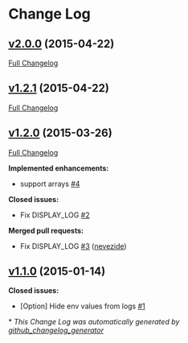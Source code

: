 # Change Log

## [v2.0.0](https://github.com/fgribreau/common-env/tree/v2.0.0) (2015-04-22)

[Full Changelog](https://github.com/fgribreau/common-env/compare/v1.2.1...v2.0.0)

## [v1.2.1](https://github.com/fgribreau/common-env/tree/v1.2.1) (2015-04-22)

[Full Changelog](https://github.com/fgribreau/common-env/compare/v1.2.0...v1.2.1)

## [v1.2.0](https://github.com/fgribreau/common-env/tree/v1.2.0) (2015-03-26)

[Full Changelog](https://github.com/fgribreau/common-env/compare/v1.1.0...v1.2.0)

**Implemented enhancements:**

- support arrays [\#4](https://github.com/FGRibreau/common-env/issues/4)

**Closed issues:**

- Fix DISPLAY\_LOG [\#2](https://github.com/FGRibreau/common-env/issues/2)

**Merged pull requests:**

- Fix DISPLAY\_LOG [\#3](https://github.com/FGRibreau/common-env/pull/3) ([nevezide](https://github.com/nevezide))

## [v1.1.0](https://github.com/fgribreau/common-env/tree/v1.1.0) (2015-01-14)

**Closed issues:**

- \[Option\] Hide env values from logs [\#1](https://github.com/FGRibreau/common-env/issues/1)



\* *This Change Log was automatically generated by [github_changelog_generator](https://github.com/skywinder/Github-Changelog-Generator)*